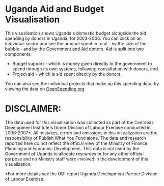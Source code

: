 # Uganda Aid and Budget Visualisation

This visualisation shows Uganda's domestic budget alongside the aid spending by donors in Uganda, for 2003-2006. You can click on an individual sector and see the amount spent in total - by the size of the bubble - and by the Government and Aid donors. Aid is split into two components:

* Budget support - which is money given directly to the government to spend through its own systems, following consultation with donors, and
* Project aid - which is aid spent directly by the donors.

You can also see the individual projects that make up this spending data, by viewing the data on [OpenSpending.org](http://openspending.org/ugandabudget?_time=2003)

# DISCLAIMER:

The data used for this visualisation was collected as part of the Overseas Development Institute's Donor Division of Labour Exercise conducted in 2006-2007*. All mistakes, errors and omissions in this visualization are the responsibility of Publish What You Fund alone. The data and research reported here do not reflect the official view of the Ministry of Finance, Planning and Economic Development. This data is not used by the Government of Uganda to allocate resources or for any other official purpose and no Ministry staff were involved in the development of this visualization.

*For more details see the ODI report Uganda Development Partner Division of Labour Exercise: 
